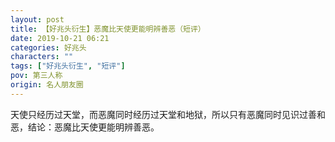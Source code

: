 ```yaml
---
layout: post
title: 【好兆头衍生】恶魔比天使更能明辨善恶（短评）
date: 2019-10-21 06:21
categories: 好兆头
characters: ""
tags: ["好兆头衍生", "短评"]
pov: 第三人称
origin: 名人朋友圈
---
```


天使只经历过天堂，而恶魔同时经历过天堂和地狱，所以只有恶魔同时见识过善和恶，结论：恶魔比天使更能明辨善恶。
